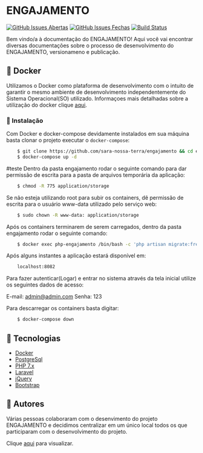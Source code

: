 # ENGAJAMENTO

[![GitHub Issues Abertas](https://img.shields.io/github/issues/sara-nossa-terra/engajamento.svg?maxAge=2592000)]() 
[![GitHub Issues Fechas](https://img.shields.io/github/issues-closed-raw/sara-nossa-terra/engajamento.svg?maxAge=2592000)]()
[![Build Status](https://travis-ci.org/sara-nossa-terra/engajamento.svg?branch=master)](https://travis-ci.org/sara-nossa-terra/engajamento)

Bem vindo/a à documentação do ENGAJAMENTO! Aqui você vai encontrar diversas documentações sobre o processo de desenvolvimento do ENGAJAMENTO, versionameno e publicação.

## :whale2: Docker
Utilizamos o Docker como plataforma de desenvolvimento com o intuito de garantir o mesmo ambiente de desenvolvimento 
independentemente do Sistema Operacional(SO) utilizado. Informaçoes mais detalhadas sobre a utilização do docker clique
[aqui](doc/Guia_utilizacao_docker.md).


### :nut_and_bolt: Instalação

Com Docker e docker-compose devidamente instalados em sua máquina basta clonar o projeto executar o ```docker-compose```:
```bash
    $ git clone https://github.com/sara-nossa-terra/engajamento && cd engajamento
    $ docker-compose up -d
```
#teste
Dentro da pasta engajamento rodar o seguinte comando para dar permissão de escrita para a pasta de arquivos temporária da aplicação:
```bash
    $ chmod -R 775 application/storage
```

Se não esteja utilizando root para subir os containers, dê permissão de escrita para o usuário www-data utilizado pelo serviço web:
```bash
    $ sudo chown -R www-data: application/storage
```

Após os containers terminarem de serem carregados, dentro da pasta engajamento rodar o seguinte comando:
```bash
    $ docker exec php-engajamento /bin/bash -c 'php artisan migrate:fresh --seed'
```

Após alguns instantes a aplicação estará disponível em:
```bash
    localhost:8082
```

Para fazer autenticar(Logar) e entrar no sistema através da tela inicial utilize os seguintes dados de acesso:

E-mail: admin@admin.com
Senha: 123

Para descarregar os containers basta digitar:
```bash
    $ docker-compose down
```

## :rocket: Tecnologias
* [Docker](https://www.docker.com)
* [PostgreSql](https://www.postgresql.org/)
* [PHP 7.x](http://php.net)
* [Laravel](https://laravel.com)
* [jQuery](https://jquery.com)
* [Bootstrap](https://getbootstrap.com)

## :busts_in_silhouette: Autores
Várias pessoas colaboraram com o desenvimento do projeto ENGAJAMENTO e decidimos centralizar em um único local todos os que participaram com o desenvolvimento do projeto.
  
Clique [aqui](https://github.com/sara-nossa-terra/engajamento/graphs/contributors) para visualizar.
